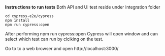 **Instructions to run tests**  Both API and UI test reside under Integration folder
```
cd cypress-e2e/cypress
npm install
npm run cypress:open
```
After performing npm run cypress:open Cypress will open window and can select which test can run by clciking on the test.


Go to to a web browser and open http://localhost:3000/